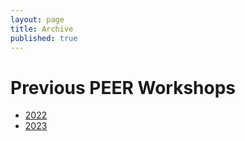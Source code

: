 ```yaml
---
layout: page
title: Archive
published: true
---
```


# Previous PEER Workshops

* [2022](2022.md)
* [2023](2023.md)